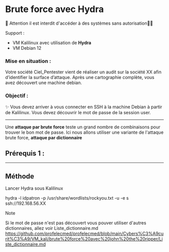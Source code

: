 # Brute force avec Hydra

🚩 Attention il est interdit d'accéder à des systèmes sans autorisation🏴‍☠️

Support : 

* VM Kalilinux avec utilisation de **Hydra**
* VM Debian 12

### Mise en situation :
Votre société Ciel_Pentester vient de réaliser un audit sur la société XX afin d’identifier la surface d’attaque. Après une cartographie complète, vous avez découvert une machine debian. 


### Objectif :

✨ Vous devez arriver à vous connecter en SSH à la machine Debian à partir de Kalilinux. Vous devez découvrir le mot de passe de la session user.

-----
Une **attaque par brute force** teste un grand nombre de combinaisons pour trouver le bon mot de passe.
Ici nous allons utiliser une variante de l'attaque brute force, **attaque par dictionnaire**


## Prérequis 1 :


-----

## Méthode

Lancer Hydra sous Kalilinux

hydra -l idpatron -p /usr/share/wordlists/rockyou.txt -u -e s ssh://192.168.56.XX


> [!NOTE]
> Si le mot de passe n'est pas découvert vous pouver utiliser d'autres dictionnaires, allez voir Liste_dictionnaire.md
> https://github.com/profelecmed/profelecmed/blob/main/Cybers%C3%A9curit%C3%A9/VM_kali/brute%20force%20avec%20john%20the%20ripper/Liste_dictionnaire.md

